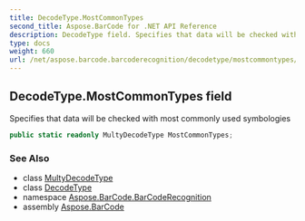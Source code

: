 ```yaml
---
title: DecodeType.MostCommonTypes
second_title: Aspose.BarCode for .NET API Reference
description: DecodeType field. Specifies that data will be checked with most commonly used symbologies
type: docs
weight: 660
url: /net/aspose.barcode.barcoderecognition/decodetype/mostcommontypes/
---
```

## DecodeType.MostCommonTypes field

Specifies that data will be checked with most commonly used symbologies

```csharp
public static readonly MultyDecodeType MostCommonTypes;
```

### See Also

* class [MultyDecodeType](../../multydecodetype/)
* class [DecodeType](../)
* namespace [Aspose.BarCode.BarCodeRecognition](../../../aspose.barcode.barcoderecognition/)
* assembly [Aspose.BarCode](../../../)


